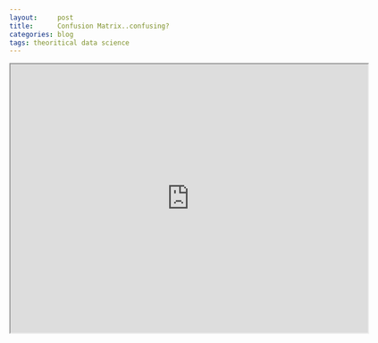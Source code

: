 ```yaml
---
layout:     post
title:      Confusion Matrix..confusing?
categories: blog
tags: theoritical data science
---
```



<iframe src="https://drive.google.com/file/d/15B0K1vb59X1FvHuLTY_RWaIGqPUOrh4m/
preview" width="640" height="480"></iframe>